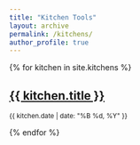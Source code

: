 ```yaml
---
title: "Kitchen Tools"
layout: archive
permalink: /kitchens/
author_profile: true
---
```

{% for kitchen in site.kitchens %}
  <h2><a href="{{ site.baseurl }}{{ kitchen.url }}">{{ kitchen.title }}</a></h2>
  <p><small>{{ kitchen.date | date: "%B %d, %Y" }}</small></p>
{% endfor %}
